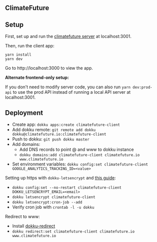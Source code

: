 ## ClimateFuture

## Setup

First, set up and run the [climatefuture server](https://github.com/kevinsqi/climatefuture) at localhost:3001.

Then, run the client app:

```
yarn install
yarn dev
```

Go to http://localhost:3000 to view the app.


**Alternate frontend-only setup:**

If you don't need to modify server code, you can also run `yarn dev:prod-api` to use the prod API instead of running a local API server at localhost:3001.


## Deployment

* Create app: `dokku apps:create climatefuture-client`
* Add dokku remote: `git remote add dokku dokku@climatefuture.io:climatefuture-client`
* Push to dokku: `git push dokku master`
* Add domains:
  * Add DNS records to point @ and www to dokku instance
  * `dokku domains:add climatefuture-client climatefuture.io www.climatefuture.io`
* Set environment variables: `dokku config:set climatefuture-client GOOGLE_ANALYTICS_TRACKING_ID=<value>`

Setting up https with `dokku-letsencrypt` and [this guide](https://medium.com/@pimterry/effortlessly-add-https-to-dokku-with-lets-encrypt-900696366890):

* `dokku config:set --no-restart climatefuture-client DOKKU_LETSENCRYPT_EMAIL=<email>`
* `dokku letsencrypt climatefuture-client`
* `dokku letsencrypt:cron-job --add`
* Verify cron job with `crontab -l -u dokku`

Redirect to www:

* Install [dokku-redirect](https://github.com/dokku/dokku-redirect)
* `dokku redirect:set climatefuture-client climatefuture.io www.climatefuture.io`
